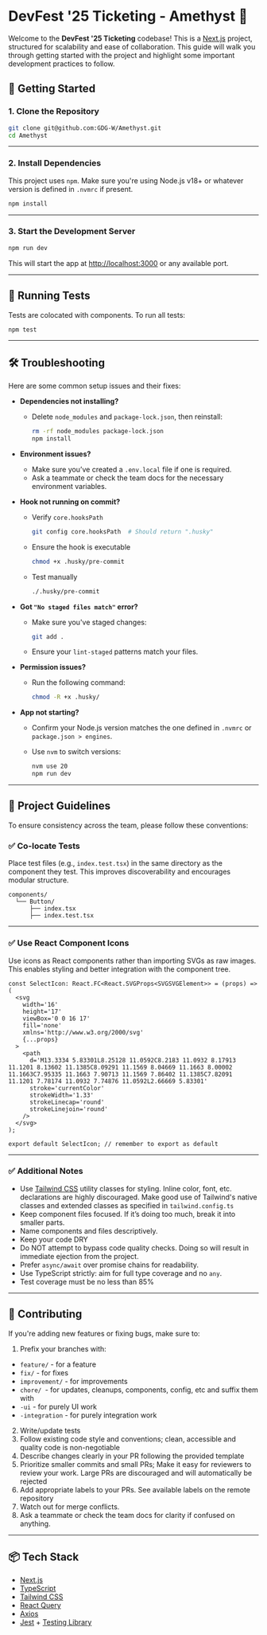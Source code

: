 # DevFest '25 Ticketing - Amethyst 🔮

Welcome to the **DevFest '25 Ticketing** codebase! This is a [Next.js](https://nextjs.org/) project, structured for scalability and ease of collaboration. This guide will walk you through getting started with the project and highlight some important development practices to follow.

## 🚀 Getting Started

### 1. Clone the Repository

```bash
git clone git@github.com:GDG-W/Amethyst.git
cd Amethyst
```

---

### 2. Install Dependencies

This project uses `npm`. Make sure you're using Node.js v18+ or whatever version is defined in `.nvmrc` if present.

```bash
npm install
```

---

### 3. Start the Development Server

```bash
npm run dev
```

This will start the app at [http://localhost:3000](http://localhost:3000) or any available port.

---

## 🧪 Running Tests

Tests are colocated with components. To run all tests:

```bash
npm test
```

---

## 🛠 Troubleshooting

Here are some common setup issues and their fixes:

- **Dependencies not installing?**
  - Delete `node_modules` and `package-lock.json`, then reinstall:

    ```bash
    rm -rf node_modules package-lock.json
    npm install
    ```

- **Environment issues?**
  - Make sure you’ve created a `.env.local` file if one is required.
  - Ask a teammate or check the team docs for the necessary environment variables.

- **Hook not running on commit?**
  - Verify `core.hooksPath`

    ```bash
    git config core.hooksPath  # Should return ".husky"
    ```

  - Ensure the hook is executable

    ```bash
    chmod +x .husky/pre-commit
    ```

  - Test manually

    ```bash
    ./.husky/pre-commit
    ```

- **Got `"No staged files match"` error?**
  - Make sure you've staged changes:

    ```bash
    git add .
    ```

  - Ensure your `lint-staged` patterns match your files.

- **Permission issues?**
  - Run the following command:

    ```bash
    chmod -R +x .husky/
    ```

- **App not starting?**
  - Confirm your Node.js version matches the one defined in `.nvmrc` or `package.json > engines`.
  - Use `nvm` to switch versions:

    ```bash
    nvm use 20
    npm run dev
    ```

---

## 🧭 Project Guidelines

To ensure consistency across the team, please follow these conventions:

### ✅ Co-locate Tests

Place test files (e.g., `index.test.tsx`) in the same directory as the component they test. This improves discoverability and encourages modular structure.

```
components/
  └── Button/
      ├── index.tsx
      ├── index.test.tsx
```

---

### ✅ Use React Component Icons

Use icons as React components rather than importing SVGs as raw images. This enables styling and better integration with the component tree.

```tsx
const SelectIcon: React.FC<React.SVGProps<SVGSVGElement>> = (props) => (
  <svg
    width='16'
    height='17'
    viewBox='0 0 16 17'
    fill='none'
    xmlns='http://www.w3.org/2000/svg'
    {...props}
  >
    <path
      d='M13.3334 5.83301L8.25128 11.0592C8.2183 11.0932 8.17913 11.1201 8.13602 11.1385C8.09291 11.1569 8.04669 11.1663 8.00002 11.1663C7.95335 11.1663 7.90713 11.1569 7.86402 11.1385C7.82091 11.1201 7.78174 11.0932 7.74876 11.0592L2.66669 5.83301'
      stroke='currentColor'
      strokeWidth='1.33'
      strokeLinecap='round'
      strokeLinejoin='round'
    />
  </svg>
);

export default SelectIcon; // remember to export as default
```

---

### ✅ Additional Notes

- Use [Tailwind CSS](https://tailwindcss.com/docs) utility classes for styling. Inline color, font, etc. declarations are highly discouraged.
  Make good use of Tailwind's native classes and extended classes as specified in `tailwind.config.ts`
- Keep component files focused. If it’s doing too much, break it into smaller parts.
- Name components and files descriptively.
- Keep your code DRY
- Do NOT attempt to bypass code quality checks. Doing so will result in immediate ejection from the project.
- Prefer `async/await` over promise chains for readability.
- Use TypeScript strictly: aim for full type coverage and no `any`.
- Test coverage must be no less than 85%

---

## 🤝 Contributing

If you're adding new features or fixing bugs, make sure to:

1. Prefix your branches with:

- `feature/` - for a feature
- `fix/` - for fixes
- `improvement/` - for improvements
- `chore/ `- for updates, cleanups, components, config, etc
  and suffix them with
- `-ui` - for purely UI work
- `-integration` - for purely integration work

2. Write/update tests
3. Follow existing code style and conventions; clean, accessible and quality code is non-negotiable
4. Describe changes clearly in your PR following the provided template
5. Prioritize smaller commits and small PRs; Make it easy for reviewers to review your work. Large PRs are discouraged and will automatically be rejected
6. Add appropriate labels to your PRs. See available labels on the remote repository
7. Watch out for merge conflicts.
8. Ask a teammate or check the team docs for clarity if confused on anything.

---

## 📦 Tech Stack

- [Next.js](https://nextjs.org/)
- [TypeScript](https://www.typescriptlang.org/)
- [Tailwind CSS](https://tailwindcss.com/)
- [React Query](https://tanstack.com/query)
- [Axios](https://axios-http.com/)
- [Jest](https://jestjs.io/) + [Testing Library](https://testing-library.com/)
